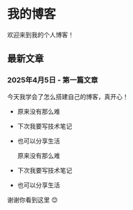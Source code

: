 # 我的博客

欢迎来到我的个人博客！

## 最新文章

### 2025年4月5日 - 第一篇文章
今天我学会了怎么搭建自己的博客，真开心！

- 原来没有那么难
- 下次我要写技术笔记
- 也可以分享生活


  原来没有那么难
- 下次我要写技术笔记
- 也可以分享生活



谢谢你看到这里 😊
